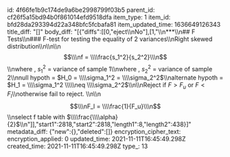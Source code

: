 id: 4f66fe1b9c174de9a6be2998799f03b5
parent_id: cf26f5a15bd94b0f861014efd9518dfa
item_type: 1
item_id: bfd28da293394d22a348bfc5fcbafa81
item_updated_time: 1636649126343
title_diff: "[]"
body_diff: "[{\"diffs\":[[0,\"eject\\\nNo\"],[1,\"\\\n***\\\n## F Tests\\\n### F-test for testing the equality of 2 variances\\\nRight skewed distribution\\\n\\\n\\\n$$\\\nf = \\\\frac{s_1^2}{s_2^2}\\\n$$\\\nwhere , $s_1^2$ = variance of sample 1\\\nwhere , $s_2^2$ = variance of sample 2\\\nnull hypoth = $H_0 = \\\\sigma_1^2 = \\\\sigma_2^2$\\\nalternate hypoth = $H_1 = \\\\sigma_1^2 \\\\\neq \\\\sigma_2^2$\\\n\\\nReject if $F > F_u$ or $F < F_l$\\\notherwise fail to reject. \\\n\\\n$$\\\nF_l = \\\\frac{1}{F_u}\\\n$$\\\nselect f table with $\\\\frac{\\\\alpha}{2}$\\\n\"]],\"start1\":2818,\"start2\":2818,\"length1\":8,\"length2\":438}]"
metadata_diff: {"new":{},"deleted":[]}
encryption_cipher_text: 
encryption_applied: 0
updated_time: 2021-11-11T16:45:49.298Z
created_time: 2021-11-11T16:45:49.298Z
type_: 13